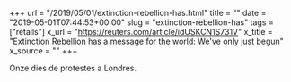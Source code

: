 +++
url = "/2019/05/01/extinction-rebellion-has.html"
title = ""
date = "2019-05-01T07:44:53+00:00"
slug = "extinction-rebellion-has"
tags = ["retalls"]
x_url = "https://reuters.com/article/idUSKCN1S731V"
x_title = "Extinction Rebellion has a message for the world: We've only just begun"
x_source = ""
+++

Onze dies de protestes a Londres.
